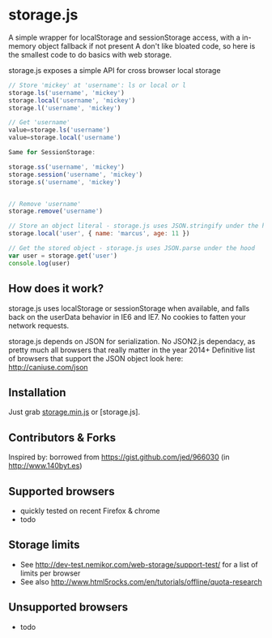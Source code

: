 storage.js
==========

A simple wrapper for localStorage and sessionStorage access, with a in-memory object fallback if not present
A don't like bloated code, so here is the smallest code to do basics with web storage.

storage.js exposes a simple API for cross browser local storage

```js
// Store 'mickey' at 'username': ls or local or l
storage.ls('username', 'mickey')
storage.local('username', 'mickey')
storage.l('username', 'mickey')

// Get 'username'
value=storage.ls('username')
value=storage.local('username')

Same for SessionStorage:

storage.ss('username', 'mickey')
storage.session('username', 'mickey')
storage.s('username', 'mickey')


// Remove 'username'
storage.remove('username')

// Store an object literal - storage.js uses JSON.stringify under the hood
storage.local('user', { name: 'marcus', age: 11 })

// Get the stored object - storage.js uses JSON.parse under the hood
var user = storage.get('user')
console.log(user)

```


How does it work?
------------------
storage.js uses localStorage or sessionStorage when available, and falls back on the userData behavior in IE6 and IE7. 
No cookies to fatten your network requests.

storage.js depends on JSON for serialization.
No JSON2.js dependacy, as pretty much all browsers that really matter in the year 2014+
Definitive list of browsers that support the JSON object look here: http://caniuse.com/json

Installation
------------
Just grab [storage.min.js] or [storage.js].


Contributors & Forks
--------------------
Inspired by: borrowed from https://gist.github.com/jed/966030 (in http://www.140byt.es)



Supported browsers
------------------
 - quickly tested on recent Firefox & chrome
 - todo

Storage limits
--------------
 - See http://dev-test.nemikor.com/web-storage/support-test/ for a list of limits per browser
 - See also http://www.html5rocks.com/en/tutorials/offline/quota-research

Unsupported browsers
-------------------
 - todo




  [storage.min.js]: https://raw.github.com/marcuswestin/storage.js/master/storage.min.js
  [store+json2.min.js]: https://raw.github.com/marcuswestin/storage.js/master/store+json2.min.js
